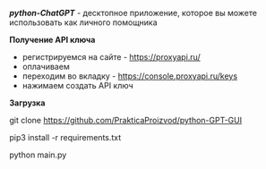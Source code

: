 ***python-ChatGPT*** - десктопное приложение, которое вы можете использовать как личного помощника



**Получение API ключа**

+ регистрируемся на сайте - https://proxyapi.ru/
+ оплачиваем
+ переходим во вкладку - https://console.proxyapi.ru/keys
+ нажимаем создать API ключ
  


**Загрузка**

git clone https://github.com/PrakticaProizvod/python-GPT-GUI

pip3 install -r requirements.txt

python main.py
